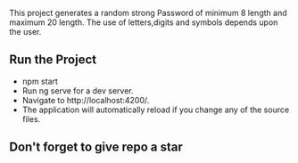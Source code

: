 This project generates a random strong Password of minimum 8 length and maximum 20 length.
The use of letters,digits and symbols depends upon the user.
## Run the Project

- npm start
- Run ng serve for a dev server.
- Navigate to http://localhost:4200/.
- The application will automatically reload if you change any of the source files.

## Don't forget to give repo a star
